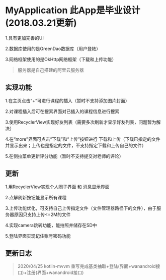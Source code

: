 # MyApplication 此App是毕业设计(2018.03.21更新)
1.具有更加完善的UI 

2.数据库使用的是GreenDao数据库（用户登陆）

3.网络框架使用的是OkHttp网络框架（下载和上传功能）

>  服务器是自己搭建的阿里云服务器

## 实现功能
1.在主页点击“+”可进行课程的插入（暂时不支持添加图片封面）

2.对课程插入后可在搜索界面对已插入的课程信息进行搜索

3.使用RecyclerView实现好友列表（需要多次刷新才显示好友列表，问题暂为解决）

4.在“more”界面可点击“下载”和“上传”按钮进行 下载和上传（下载已指定的文件并显示出来；上传也是指定的文件，不支持指定下载和上传自己的文件）

5.在侧拉菜单更新评分功能（暂时不支持提交对老师的评论）

## 更新
1.用RecyclerView实现个人圈子界面 和 消息显示界面

2.点解刷新按钮能显示所有课程

3.上传功能优化，可支持自己上传指定文件（文件管理器路径下的文件），由于服务器原因只支持上传<=2M的文件

4.实现camera跳转功能，能拍照并储存在SD中

5.登陆界面实现记住账号密码功能

## 更新日志
> 2020/04/25 kotlin-mvvm 重写完成基类抽取+登陆(界面+wanandroid接口)+注册(界面+wanandroid接口)
